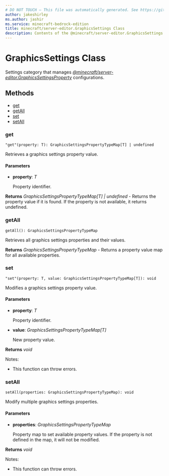```yaml
---
# DO NOT TOUCH — This file was automatically generated. See https://github.com/mojang/minecraftapidocsgenerator to modify descriptions, examples, etc.
author: jakeshirley
ms.author: jashir
ms.service: minecraft-bedrock-edition
title: minecraft/server-editor.GraphicsSettings Class
description: Contents of the @minecraft/server-editor.GraphicsSettings class.
---
```

# GraphicsSettings Class

Settings category that manages [*@minecraft/server-editor.GraphicsSettingsProperty*](../../minecraft/server-editor/GraphicsSettingsProperty.md) configurations.

## Methods
- [get](#get)
- [getAll](#getall)
- [set](#set)
- [setAll](#setall)

### **get**
`
"get"(property: T): GraphicsSettingsPropertyTypeMap[T] | undefined
`

Retrieves a graphics settings property value.

#### **Parameters**
- **property**: *T*
  
  Property identifier.

**Returns** *GraphicsSettingsPropertyTypeMap[T] | undefined* - Returns the property value if it is found. If the property is not available, it returns undefined.

### **getAll**
`
getAll(): GraphicsSettingsPropertyTypeMap
`

Retrieves all graphics settings properties and their values.

**Returns** *GraphicsSettingsPropertyTypeMap* - Returns a property value map for all available properties.

### **set**
`
"set"(property: T, value: GraphicsSettingsPropertyTypeMap[T]): void
`

Modifies a graphics settings property value.

#### **Parameters**
- **property**: *T*
  
  Property identifier.
- **value**: *GraphicsSettingsPropertyTypeMap[T]*
  
  New property value.

**Returns** *void*
  
Notes:
- This function can throw errors.

### **setAll**
`
setAll(properties: GraphicsSettingsPropertyTypeMap): void
`

Modify multiple graphics settings properties.

#### **Parameters**
- **properties**: *GraphicsSettingsPropertyTypeMap*
  
  Property map to set available property values. If the property is not defined in the map, it will not be modified.

**Returns** *void*
  
Notes:
- This function can throw errors.
